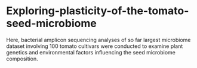 # Exploring-plasticity-of-the-tomato-seed-microbiome
Here, bacterial amplicon sequencing analyses of so far largest microbiome dataset involving 100 tomato cultivars were conducted to examine plant genetics and environmental factors influencing the seed microbiome composition.
